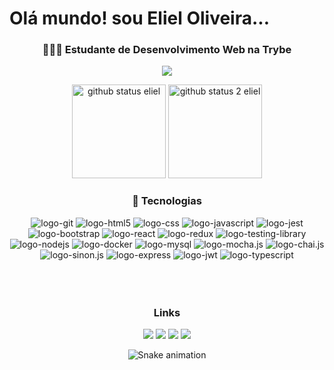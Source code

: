 <h1> Olá mundo! sou Eliel Oliveira...</h1>

<div align="center">
<h3>👨🏻‍💻 Estudante de Desenvolvimento Web na Trybe</h3>
  
  ![](https://geps.dev/progress/60)
  
  <img height="150em" src="https://github-readme-stats.vercel.app/api?username=eliel-oliveira&theme=blue-green" alt="github status eliel"/>
  <img height="150em" src="https://github-readme-stats.vercel.app/api/top-langs/?username=eliel-oliveira&theme=blue-green" alt ="github status 2 eliel" />
  
</div>

<div align="center">
<h3>📡 Tecnologias</h3>
<div>
<img src="https://img.shields.io/badge/GIT-E44C30?style=for-the-badge&logo=git&logoColor=white" alt="logo-git"/>
<img src="https://img.shields.io/badge/HTML5-E34F26?style=for-the-badge&logo=html5&logoColor=white" alt="logo-html5"/>
<img src="https://img.shields.io/badge/CSS3-1572B6?style=for-the-badge&logo=css3&logoColor=white" alt="logo-css"/>
<img src="https://img.shields.io/badge/JavaScript-F7DF1E?style=for-the-badge&logo=javascript&logoColor=black" alt="logo-javascript"/>
<img src="https://camo.githubusercontent.com/5ec7b7ed343219da6b2213349bacdc389803950b5298464b35e76f7ab6ccf27d/68747470733a2f2f696d672e736869656c64732e696f2f62616467652f4a6573742d4332313332353f7374796c653d666f722d7468652d6261646765266c6f676f3d6a657374266c6f676f436f6c6f723d7768697465" alt="logo-jest"/>
<img src="https://img.shields.io/badge/Bootstrap-563D7C?style=for-the-badge&logo=bootstrap&logoColor=white" alt="logo-bootstrap"/>
<img src="https://img.shields.io/badge/React-20232A?style=for-the-badge&logo=react&logoColor=61DAFB" alt="logo-react"/>
<img src="https://img.shields.io/badge/Redux-593D88?style=for-the-badge&logo=redux&logoColor=white" alt="logo-redux"/>
<img src="https://img.shields.io/badge/testing%20library-323330?style=for-the-badge&logo=testing-library&logoColor=red" alt="logo-testing-library"/>
<img src="https://img.shields.io/badge/Node.js-43853D?style=for-the-badge&logo=node.js&logoColor=white" alt="logo-nodejs"/>
<img src="https://camo.githubusercontent.com/b54d2e6bf5f15ddf3dd884b7d1bf21c7d5cc8798d119d74a6538c1a1b583a49b/68747470733a2f2f696d672e736869656c64732e696f2f62616467652f446f636b65722d3234393645443f7374796c653d666f722d7468652d6261646765266c6f676f3d646f636b6572266c6f676f436f6c6f723d7768697465" alt="logo-docker"/>
<img src="https://img.shields.io/badge/MySQL-00000F?style=for-the-badge&logo=mysql&logoColor=white" alt="logo-mysql"/>
<img src="https://img.shields.io/badge/mocha.js-323330?style=for-the-badge&logo=mocha&logoColor=Brown" alt="logo-mocha.js"/>
<img src="https://img.shields.io/badge/chai.js-323330?style=for-the-badge&logo=chai&logoColor=red" alt="logo-chai.js"/>
<img src="https://img.shields.io/badge/sinon.js-323330?style=for-the-badge&logo=sinon" alt="logo-sinon.js"/>
<img src="https://camo.githubusercontent.com/7f73136d92799b19be179d1ed87b461120c35ed917c7d5ab59a7606209da7bd3/68747470733a2f2f696d672e736869656c64732e696f2f62616467652f457870726573732e6a732d3030303030303f7374796c653d666f722d7468652d6261646765266c6f676f3d65787072657373266c6f676f436f6c6f723d7768697465" alt="logo-express"/>
<img src="https://camo.githubusercontent.com/92407fc26e09271d8137b8aaf1585b266f04046b96f1564dfe5a69f146e21301/68747470733a2f2f696d672e736869656c64732e696f2f62616467652f4a57542d3030303030303f7374796c653d666f722d7468652d6261646765266c6f676f3d4a534f4e253230776562253230746f6b656e73266c6f676f436f6c6f723d7768697465" alt="logo-jwt" />

<img src="https://img.shields.io/badge/TypeScript-007ACC?style=for-the-badge&logo=typescript&logoColor=white" alt="logo-typescript"/>
</div>
</div>
<br>
<br>
<br>

<div align="center">
<h3>Links</h3>
  <a href="https://www.youtube.com/channel/UC7KsOdRsIint4zl08eC-mGg" target="_blank"><img src="https://img.shields.io/badge/YouTube-FF0000?style=for-the-badge&logo=youtube&logoColor=white" target="_blank"></a>
  <a href="https://www.instagram.com/eliel.oliveira96/?theme=dark" target="_blank"><img src="https://img.shields.io/badge/-Instagram-%23E4405F?style=for-the-badge&logo=instagram&logoColor=white" target="_blank"></a> 
  <a href = "mailto:elielsjc@hotmail.com"><img src="https://img.shields.io/badge/Microsoft_Outlook-0078D4?style=for-the-badge&logo=microsoft-outlook&logoColor=white" target="_blank"></a>
  <a href="https://www.linkedin.com/in/dev-eliel-oliveira/" target="_blank"><img src="https://img.shields.io/badge/-LinkedIn-%230077B5?style=for-the-badge&logo=linkedin&logoColor=white" target="_blank"></a>
  
  ![Snake animation](https://github.com/eliel-oliveira/eliel-oliveira/blob/output/github-contribution-grid-snake.svg)

</div>
